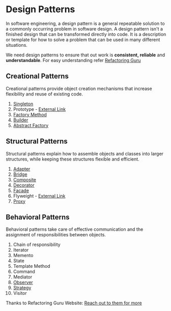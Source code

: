 # Design Patterns

In software engineering, a design pattern is a general repeatable solution to a commonly occurring problem in software design. A design pattern isn't a finished design that can be transformed directly into code. It is a description or template for how to solve a problem that can be used in many different situations.

We need design patterns to ensure that out work is **consistent, reliable** and **understandable**. For easy understanding refer [Refactoring Guru](https://refactoring.guru/design-patterns/catalog)

## Creational Patterns
Creational patterns provide object creation mechanisms that increase flexibility and reuse of existing code.

1. [Singleton](Singleton/README.md)
2. Prototype - [External Link](https://refactoring.guru/design-patterns/prototype)
3. [Factory Method](FactoryPattern/README.md)
4. [Builder](BuilderPattern/README.md)
5. [Abstract Factory](AbstractFactoryPattern/README.md)

## Structural Patterns
Structural patterns explain how to assemble objects and classes into larger structures, while keeping these structures flexible and efficient.

1. [Adapter](Adapter/README.md)
2. [Bridge](Bridge/README.md)
3. [Composite](Composite/README.md)
4. [Decorator](Decorator/README.md)
5. [Facade](Fascade/README.md)
6. Flyweight - [External Link](https://refactoring.guru/design-patterns/flyweight)
7. [Proxy](ProxyPattern/README.md)

## Behavioral Patterns
Behavioral patterns take care of effective communication and the assignment of responsibilities between objects.

1. Chain of responsibility
2. Iterator
3. Memento
4. State
5. Template Method
6. Command
7. Mediator
8. [Observer](Observer/README.md)
9. [Strategy](Strategy_Pattern/README.md)
10. Visitor

Thanks to Refactoring Guru Website: [Reach out to them for more](https://refactoring.guru/design-patterns/catalog)
